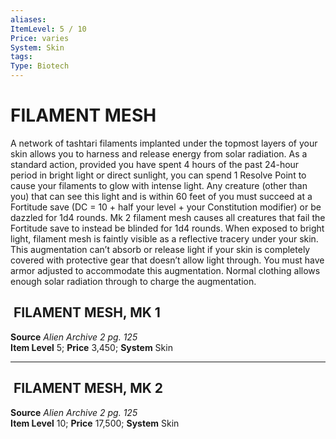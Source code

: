 ```yaml
---
aliases: 
ItemLevel: 5 / 10
Price: varies 
System: Skin
tags: 
Type: Biotech
---
```

# FILAMENT MESH
A network of tashtari filaments implanted under the topmost layers of your skin allows you to harness and release energy from solar radiation. As a standard action, provided you have spent 4 hours of the past 24-hour period in bright light or direct sunlight, you can spend 1 Resolve Point to cause your filaments to glow with intense light. Any creature (other than you) that can see this light and is within 60 feet of you must succeed at a Fortitude save (DC = 10 + half your level + your Constitution modifier) or be dazzled for 1d4 rounds. Mk 2 filament mesh causes all creatures that fail the Fortitude save to instead be blinded for 1d4 rounds. When exposed to bright light, filament mesh is faintly visible as a reflective tracery under your skin. This augmentation can’t absorb or release light if your skin is completely covered with protective gear that doesn’t allow light through. You must have armor adjusted to accommodate this augmentation. Normal clothing allows enough solar radiation through to charge the augmentation.  

##  FILAMENT MESH, MK 1

**Source** _Alien Archive 2 pg. 125_  
**Item Level** 5; **Price** 3,450; **System** Skin  
  

---

##  FILAMENT MESH, MK 2

**Source** _Alien Archive 2 pg. 125_  
**Item Level** 10; **Price** 17,500; **System** Skin